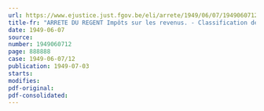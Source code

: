 ```yaml
---
url: https://www.ejustice.just.fgov.be/eli/arrete/1949/06/07/1949060712/justel
title-fr: "ARRETE DU REGENT Impôts sur les revenus. - Classification des communes"
date: 1949-06-07
source:
number: 1949060712
page: 888888
case: 1949-06-07/12
publication: 1949-07-03
starts:
modifies:
pdf-original:
pdf-consolidated:
---
```


